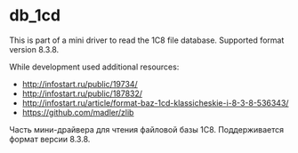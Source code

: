 # db_1cd
This is part of a mini driver to read the 1C8 file database.
Supported format version 8.3.8.

While development used additional resources:
* http://infostart.ru/public/19734/
* http://infostart.ru/public/187832/
* http://infostart.ru/article/format-baz-1cd-klassicheskie-i-8-3-8-536343/
* https://github.com/madler/zlib


Часть мини-драйвера для чтения файловой базы 1С8.
Поддерживается формат версии 8.3.8.
